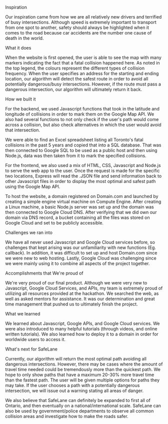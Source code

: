 Inspiration

Our inspiration came from how we are all relatively new drivers and terrified of busy intersections. Although speed is extremely important to transport from one spot to another, safety should always be highlighted when it comes to the road because car accidents are the number one cause of death in the world.

What it does

When the website is first opened, the user is able to see the map with many markers indicating the fact that a fatal collision happened here. As noted in the top legend, the colours represent the different types of collision frequency. When the user specifies an address for the starting and ending location, our algorithm will detect the safest route in order to avoid all potentially dangerous/busy intersections. However, if the route must pass a dangerous intersection, our algorithm will ultimately return it back.

How we built it

For the backend, we used Javascript functions that took in the latitude and longitude of collisions in order to mark them on the Google Map API. We also had several functions to not only check if the user's path would come across a collision, but also check alternatives in which the user would avoid that intersection.

We were able to find an Excel spreadsheet listing all Toronto's fatal collisions in the past 5 years and copied that into a SQL database. That was then connected to Google SQL to be used as a public host and then using Node.js, data was then taken from it to mark the specified collisions.

For the frontend, we also used a mix of HTML, CSS, Javascript and Node.js to serve the web app to the user. Once the request is made for the specific two locations, Express will read the .JSON file and send information back to other Javascript files in order to display the most optimal and safest path using the Google Map API.

To host the website, a domain registered on Domain.com and launched by creating a simple engine virtual machine on Compute Engine. After creating a Linux machine, a basic Node.js server was set up and the domain was then connected to Google Cloud DNS. After verifying that we did own our domain via DNS record, a bucket containing all the files was stored on Google Cloud and set to be publicly accessible.

Challenges we ran into

We have all never used Javascript and Google Cloud services before, so challenges that kept arising was our unfamiliarity with new functions (Eg. callback). In addition, it was difficult to set up and host Domain.com since we were new to web hosting. Lastly, Google Cloud was challenging since we were mainly using it to combine all aspects of the project together.

Accomplishments that We're proud of

We're very proud of our final product. Although we were very new to Javascript, Google Cloud Services, and APIs, my team is extremely proud of utilizing all resources provided at the hackathon. We searched the web, as well as asked mentors for assistance. It was our determination and great time management that pushed us to ultimately finish the project.

What we learned

We learned about Javascript, Google APIs, and Google Cloud services. We were also introduced to many helpful tutorials (through videos, and online written tutorials). We also learned how to deploy it to a domain in order for worldwide users to access it.

What's next for SafeLane

Currently, our algorithm will return the most optimal path avoiding all dangerous intersections. However, there may be cases where the amount of travel time needed could be tremendously more than the quickest path. We hope to only show paths that have a maximum 20-30% more travel time than the fastest path. The user will be given multiple options for paths they may take. If the user chooses a path with a potentially dangerous intersection, we will issue out a warning stating all areas of danger.

We also believe that SafeLane can definitely be expanded to first all of Ontario, and then eventually on a national/international scale. SafeLane can also be used by government/police departments to observe all common collision areas and investigate how to make the roads safer.
 
